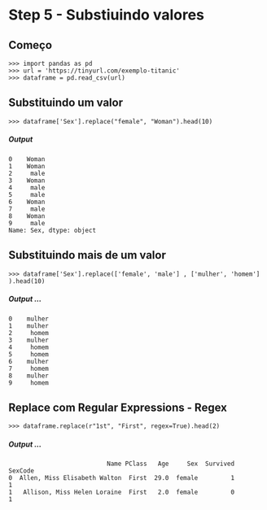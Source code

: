 # Step 5 - Substiuindo valores 

## Começo
```
>>> import pandas as pd
>>> url = 'https://tinyurl.com/exemplo-titanic'
>>> dataframe = pd.read_csv(url)
```

## Substituindo um valor
```
>>> dataframe['Sex'].replace("female", "Woman").head(10)
```
##### Output
```
0    Woman
1    Woman
2     male
3    Woman
4     male
5     male
6    Woman
7     male
8    Woman
9     male
Name: Sex, dtype: object
```

## Substituindo mais de um valor
```
>>> dataframe['Sex'].replace(['female', 'male'] , ['mulher', 'homem'] ).head(10)
```
##### Output ...
```
0    mulher
1    mulher
2     homem
3    mulher
4     homem
5     homem
6    mulher
7     homem
8    mulher
9     homem
```
## Replace com Regular Expressions - Regex

```
>>> dataframe.replace(r"1st", "First", regex=True).head(2)
```
##### Output ...
```
                           Name PClass   Age     Sex  Survived  SexCode
0  Allen, Miss Elisabeth Walton  First  29.0  female         1        1
1   Allison, Miss Helen Loraine  First   2.0  female         0        1
```
